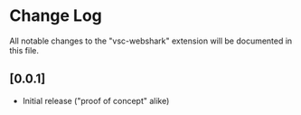 # Change Log

All notable changes to the "vsc-webshark" extension will be documented in this file.

## [0.0.1]

- Initial release ("proof of concept" alike)
